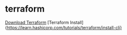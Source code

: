 # terraform

   [Download Terraform](https://www.terraform.io/downloads.html)
      [Terraform Install]{https://learn.hashicorp.com/tutorials/terraform/install-cli}
